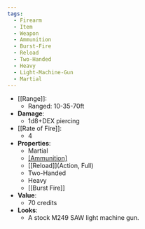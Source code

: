 ```yaml
---
tags:
  - Firearm
  - Item
  - Weapon
  - Ammunition
  - Burst-Fire
  - Reload
  - Two-Handed
  - Heavy
  - Light-Machine-Gun
  - Martial
---
```

* [[Range]]:
	* Ranged: 10-35-70ft
* __Damage__:
	* 1d8+DEX piercing
* [[Rate of Fire]]:
	* 4
* __Properties__:
	* Martial
	* [[Ammunition]](40)
	* [[Reload]](Action, Full)
	* Two-Handed
	* Heavy
	* [[Burst Fire]]
* **Value**:
	* 70 credits
* **Looks**:
	* A stock M249 SAW light machine gun.
